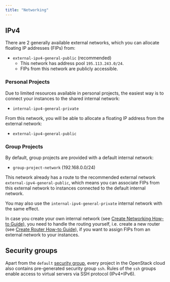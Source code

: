 ```yaml
---
title: "Networking"
---
```

## IPv4

There are 2 generally available external networks, which you can allocate floating IP addresses (FIPs) from:

- `external-ipv4-general-public` (recommended)
    - This network has address pool `195.113.243.0/24`.
    - FIPs from this network are publicly accessible.


### Personal Projects

Due to limited resources available in personal projects, the easiest way is to connect your instances to the shared internal network:

- `internal-ipv4-general-private`

From this network, you will be able to allocate a floating IP address from the external network:

- `external-ipv4-general-public`


### Group Projects

By default, group projects are provided with a default internal network:

- `group-project-network` (192.168.0.0/24)

This network already has a route to the recommended external network `external-ipv4-general-public`, which means you can associate FIPs from this
external network to instances connected to the default internal network.

You may also use the `internal-ipv4-general-private` internal network with the same effect.

In case you create your own internal network (see [Create Networking How-to Guide](../../../how-to-guides/create-networking)), you need to handle the routing
yourself, i.e. create a new router (see [Create Router How-to Guide](../../../how-to-guides/create-router)), if you want to assign FIPs from an external network
to your instances.


## Security groups

Apart from the `default` [security group](../../../additional-information/security-groups), every project in the OpenStack cloud also contains pre-generated security group `ssh`. Rules of the `ssh` groups enable access to virtual servers via SSH protocol (IPv4+IPv6).
